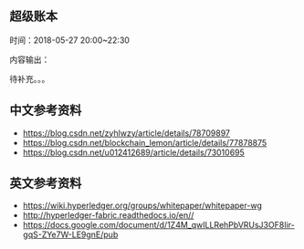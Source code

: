## 超级账本

时间：2018-05-27 20:00~22:30

内容输出：

待补充。。。

## 中文参考资料

- https://blog.csdn.net/zyhlwzy/article/details/78709897
- https://blog.csdn.net/blockchain_lemon/article/details/77878875
- https://blog.csdn.net/u012412689/article/details/73010695

## 英文参考资料

- https://wiki.hyperledger.org/groups/whitepaper/whitepaper-wg
- http://hyperledger-fabric.readthedocs.io/en//
- https://docs.google.com/document/d/1Z4M_qwILLRehPbVRUsJ3OF8Iir-gqS-ZYe7W-LE9gnE/pub

